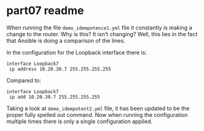 # part07 readme

When running the file `demo_idempotence1.yml` file it constantly is making a
change to the router. Why is this? It isn't changing? Well, this lies in the
fact that Ansible is doing a comparison of the lines.

In the configuration for the Loopback interface there is:

```
interface Loopback7
 ip address 10.20.30.7 255.255.255.255
```

Compared to:

```
interface Loopback7
 ip add 10.20.30.7 255.255.255.255
```

Taking a look at `demo_idempotent2.yml` file, it has been updated to be the
proper fully spelled out command. Now when running the configuration multiple
times there is only a single configuration applied.

